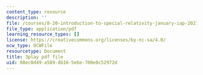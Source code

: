 ```yaml
---
content_type: resource
description: ''
file: /courses/8-20-introduction-to-special-relativity-january-iap-2021/08ec0d49a589db165e6e700e0c52972d_ZmKaHSXDbn0.pdf
file_type: application/pdf
learning_resource_types: []
license: https://creativecommons.org/licenses/by-nc-sa/4.0/
ocw_type: OCWFile
resourcetype: Document
title: 3play pdf file
uid: 08ec0d49-a589-db16-5e6e-700e0c52972d
---
```

